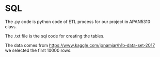 # SQL
 
The .py code is python code of ETL process for our project in APAN5310 class.

The .txt file is the sql code for creating the tables.

The data comes from https://www.kaggle.com/jonamjar/h1b-data-set-2017,
we selected the first 10000 rows.
